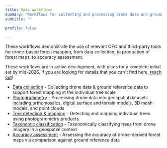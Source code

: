 ```yaml
---
title: Data workflows
summary: "Workflows for collecting and processing drone data and ground reference data for forest mapping"
subtitle: ""

profile: false

---
```


These workflows demonstrate the use of relevant OFO and third-party tools for drone-based forest mapping, from data collection, to production of forest maps, to accuracy assessment.

These workflows are in active development, with plans for a complete initial set by mid-2026. If you are looking for details that you can't find here, [reach out](/about/#contact-us)!

- [Data collection](data-collection) - Collecting drone data & ground reference data to support forest mapping at the individual tree scale
- [Photogrammetry](photogrammetry) - Processing drone data into geospatial datasets including orthomosaics, digital surface and terrain models, 3D mesh models, and point clouds
- [Tree detection & mapping](tree-detection) - Detecting and mapping individual trees using photogrammetry products
- [Taxonomic classification](taxonomic-classification) - Taxonomically classifying trees from drone imagery in a geospatial context
- [Accuracy assessment](accuracy-assessment) - Assessing the accuracy of drone-derived forest maps
  via comparison against ground reference data
  